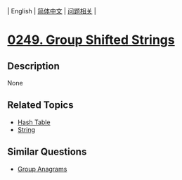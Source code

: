 
| English | [简体中文](README.md) | [问题相关](QUESTION.md) |
# [0249. Group Shifted Strings](https://leetcode-cn.com/problems/group-shifted-strings/)
## Description
None
## Related Topics
- [Hash Table](https://leetcode-cn.com/tag/hash-table)
- [String](https://leetcode-cn.com/tag/string)
## Similar Questions
- [Group Anagrams](../0049/README_EN.md)
